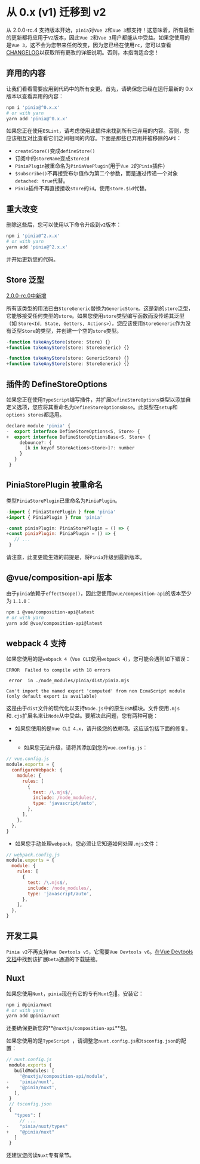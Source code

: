 # 从 0.x (v1) 迁移到 v2

从 2.0.0-rc.4 支持版本开始，`pinia`对`Vue 2`和`Vue 3`都支持！这意味着，所有最新的更新都将应用于`V2`版本，因此`Vue 2`和`Vue 3`用户都能从中受益。如果您使用的是`Vue 3`，这不会为您带来任何改变，因为您已经在使用`rc`，您可以查看[CHANGELOG](https://github.com/vuejs/pinia/blob/v2/packages/pinia/CHANGELOG.md)以获取所有更改的详细说明。否则，本指南适合您！



## 弃用的内容

让我们看看需要应用到代码中的所有变更。首先，请确保您已经在运行最新的 0.x 版本以查看弃用的内容：

```sh
npm i 'pinia@^0.x.x'
# or with yarn
yarn add 'pinia@^0.x.x'
```

如果您正在使用`ESLint`，请考虑使用此插件来找到所有已弃用的内容。否则，您应该相互对比查看它们之间相同的内容。下面是那些已弃用并被移除的`API`：

- `createStore()`变成`defineStore()`
- 订阅中的`storeName`变成`storeId`
- `PiniaPlugin`被重命名为`PiniaVuePlugin`(用于`Vue 2`的`Pinia`插件）
- `$subscribe()`不再接受布尔值作为第二个参数，而是通过传递一个对象`detached: true`代替。
- `Pinia`插件不再直接接收`store`的`id`。使用`store.$id`代替。



## 重大改变

删除这些后，您可以使用以下命令升级到`v2`版本：

```sh
npm i 'pinia@^2.x.x'
# or with yarn
yarn add 'pinia@^2.x.x'
```

并开始更新您的代码。



## Store 泛型

[2.0.0-rc.0中新增](https://github.com/vuejs/pinia/blob/v2/packages/pinia/CHANGELOG.md#200-rc0-2021-07-28)

所有该类型的用法已由`StoreGeneric`替换为`GenericStore`。这是新的`store`泛型，它能够接受任何类型的`store`。如果您使用`store`类型编写函数而没传递其泛型（如 `Store<Id, State, Getters, Actions>`），您应该使用`StoreGeneric`作为没有泛型`Store`的类型，并创建一个空的`store`类型。

```js
-function takeAnyStore(store: Store) {}
+function takeAnyStore(store: StoreGeneric) {}

-function takeAnyStore(store: GenericStore) {}
+function takeAnyStore(store: StoreGeneric) {}
```



## 插件的 DefineStoreOptions

如果您正在使用`TypeScript`编写插件，并扩展`DefineStoreOptions`类型以添加自定义选项，您应将其重命名为`DefineStoreOptionsBase`。此类型在`setup`和`options stores`都适用。

```js
declare module 'pinia' {
-  export interface DefineStoreOptions<S, Store> {
+  export interface DefineStoreOptionsBase<S, Store> {
     debounce?: {
       [k in keyof StoreActions<Store>]?: number
     }
   }
 }
```



## PiniaStorePlugin 被重命名

类型`PiniaStorePlugin`已重命名为`PiniaPlugin`。

```js
-import { PiniaStorePlugin } from 'pinia'
+import { PiniaPlugin } from 'pinia'

-const piniaPlugin: PiniaStorePlugin = () => {
+const piniaPlugin: PiniaPlugin = () => {
   // ...
 }
```

请注意，此变更能生效的前提是，将`Pinia`升级到最新版本。



## @vue/composition-api 版本

由于`pinia`依赖于`effectScope()`，因此您使用`@vue/composition-api`的版本至少为 `1.1.0`：

```sh
npm i @vue/composition-api@latest
# or with yarn
yarn add @vue/composition-api@latest
```



## webpack 4 支持

如果您使用的是`webpack 4`（`Vue CLI`使用`webpack 4`），您可能会遇到如下错误：

```
ERROR  Failed to compile with 18 errors

 error  in ./node_modules/pinia/dist/pinia.mjs

Can't import the named export 'computed' from non EcmaScript module (only default export is available)
```

这是由于`dist`文件的现代化以支持`Node.js`中的原生`ESM`模块。文件使用`.mjs`和`.cjs`扩展名来让`Node`从中受益。要解决此问题，您有两种可能：

- 如果您使用的是`Vue CLI 4.x`，请升级您的依赖项。这应该包括下面的修复。

- - 如果您无法升级，请将其添加到您的`vue.config.js`：

```js
// vue.config.js
module.exports = {
  configureWebpack: {
    module: {
      rules: [
        {
          test: /\.mjs$/,
          include: /node_modules/,
          type: 'javascript/auto',
        },
      ],
    },
  },
}
```

- 如果您手动处理`webpack`，您必须让它知道如何处理`.mjs`文件：

```js
// webpack.config.js
module.exports = {
  module: {
    rules: [
      {
        test: /\.mjs$/,
        include: /node_modules/,
        type: 'javascript/auto',
      },
    ],
  },
}
```



## 开发工具

`Pinia v2`不再支持`Vue Devtools v5`，它需要`Vue Devtools v6`。[在Vue Devtools 文档](https://devtools.vuejs.org/guide/installation.html#chrome)中找到该扩展`beta`通道的下载链接。



## Nuxt

如果您使用`Nuxt`，`pinia`现在有它的专有`Nuxt`包🎉。安装它：

```sh
npm i @pinia/nuxt
# or with yarn
yarn add @pinia/nuxt
```

还要确保更新您的**`@nuxtjs/composition-api`**包。

如果您使用的是`TypeScript `，请调整您`nuxt.config.js`和`tsconfig.json`的配置：

```typescript
// nuxt.config.js
 module.exports {
   buildModules: [
     '@nuxtjs/composition-api/module',
-    'pinia/nuxt',
+    '@pinia/nuxt',
   ],
 }
 // tsconfig.json
 {
   "types": [
     // ...
-    "pinia/nuxt/types"
+    "@pinia/nuxt"
   ]
 }
```

还建议您阅读`Nuxt`专有章节。
